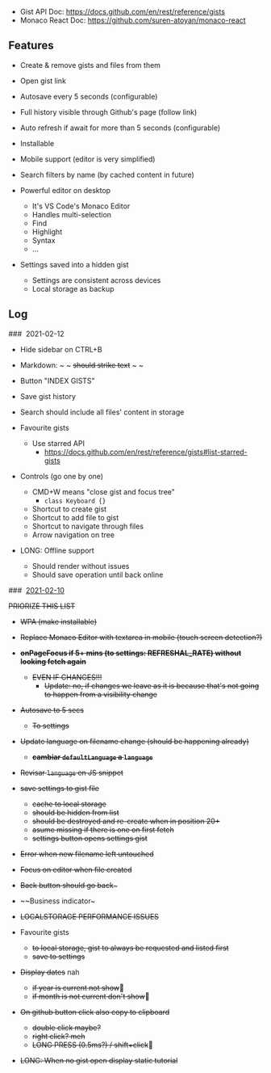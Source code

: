 - Gist API Doc: https://docs.github.com/en/rest/reference/gists
- Monaco React Doc: https://github.com/suren-atoyan/monaco-react

## Features

- Create & remove gists and files from them
- Open gist link
- Autosave every 5 seconds (configurable)
- Full history visible through Github's page (follow link)
- Auto refresh if await for more than 5 seconds (configurable)
- Installable
- Mobile support (editor is very simplified)
- Search filters by name (by cached content in future)

- Powerful editor on desktop
  - It's VS Code's Monaco Editor
  - Handles multi-selection
  - Find
  - Highlight
  - Syntax
  - ...

- Settings saved into a hidden gist
  - Settings are consistent across devices
  - Local storage as backup

## Log

###  2021-02-12

- Hide sidebar on CTRL+B
- Markdown: ~ ~ ~~should strike text~~ ~ ~
- Button "INDEX GISTS"
- Save gist history
- Search should include all files' content in storage

- Favourite gists
  - Use starred API
    - https://docs.github.com/en/rest/reference/gists#list-starred-gists

- Controls (go one by one)
  - CMD+W means "close gist and focus tree"
    - `class Keyboard {}`
  - Shortcut to create gist
  - Shortcut to add file to gist
  - Shortcut to navigate through files
  - Arrow navigation on tree

- LONG: Offline support
  - Should render without issues
  - Should save operation until back online

###  [2021-02-10](https://gist.github.com/amatiasq/73a3b78622533205eac1ac6cfbee231e)

~~PRIORIZE THIS LIST~~

- ~~WPA (make installable)~~
- ~~Replace Monaco Editor with textarea in mobile (touch screen detection?)~~

- ~~**onPageFocus if 5+ mins (to settings: REFRESHAL_RATE) without looking fetch again**~~
  - ~~EVEN IF CHANGES!!!~~
    - ~~Update: no, if changes we leave as it is because that's not going to happen from a visibility change~~

- ~~Autosave to 5 secs~~
  - ~~To settings~~

- ~~Update language on filename change (should be happening already)~~
  - ~~**cambiar `defaultLanguage` a `language`**~~

- ~~Revisar `language` en JS snippet~~

- ~~save settings to gist file~~
  - ~~cache to local storage~~
  - ~~should be hidden from list~~
  - ~~should be destroyed and re-create when in position 20+~~
  - ~~asume missing if there is one on first fetch~~
  - ~~settings button opens settings gist~~

- ~~Error when new filename left untouched~~
- ~~Focus on editor when file created~~
- ~~Back button should go back~~~
- ~~Business indicator~

- ~~LOCALSTORAGE PERFORMANCE ISSUES~~

- Favourite gists
  - ~~to local storage, gist to always be requested and listed first~~
  - ~~save to settings~~

- ~~Display dates~~ nah
  - ~~if year is current not show~~
  - ~~if month is not current don't show~~

- ~~On github button click also copy to clipboard~~
  - ~~double click maybe?~~
  - ~~right click? meh~~
  - ~~LONG PRESS (0.5ms?) / shift+click~~

- ~~LONG: When no gist open display static tutorial~~
